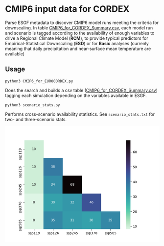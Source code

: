 CMIP6 input data for CORDEX
===========================

Parse ESGF metadata to discover CMIP6 model runs meeting the criteria for
downscaling. In table [CMIP6_for_CORDEX_Summary.csv](./CMIP6_for_CORDEX_Summary.csv),
each model run and scenario is tagged according to the availability of 
enough variables to drive a Regional Climate Model (**RCM**), to provide typical
predictors for Empirical-Statistical Downscaling (**ESD**) or for **Basic**
analyses (currenly meaning that daily precipitation and near-surface mean
temperature are available)

Usage
-----

```
python3 CMIP6_for_EUROCORDEX.py
```

Does the search and builds a csv table ([CMIP6_for_CORDEX_Summary.csv](./CMIP6_for_CORDEX_Summary.csv)) tagging each
simulation depending on the variables available in ESGF.

```
python3 scenario_stats.py
```

Performs cross-scenario availability statistics. See `scenario_stats.txt` for
two- and three-scenario stats.

![Two-scenario availability statistics](scenario_stats.png)
